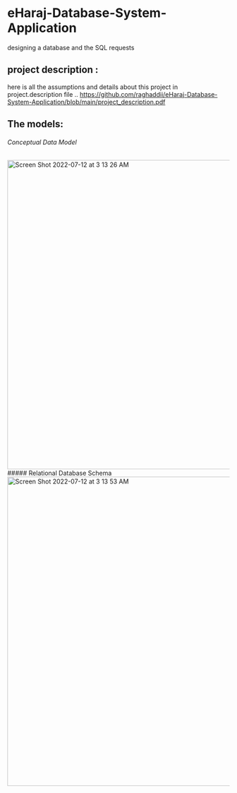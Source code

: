 # eHaraj-Database-System-Application
designing a database and the SQL requests 

## project description :
here is all the assumptions and details about this project in project.description file ..
https://github.com/raghaddii/eHaraj-Database-System-Application/blob/main/project_description.pdf

## The models:

###### Conceptual Data Model
 <img width="700" alt="Screen Shot 2022-07-12 at 3 13 26 AM" src="https://user-images.githubusercontent.com/68879499/178379497-edbb4362-59aa-4b2d-a431-f939dc7046dc.png">
##### Relational Database Schema
<img width="700" alt="Screen Shot 2022-07-12 at 3 13 53 AM" src="https://user-images.githubusercontent.com/68879499/178379542-0d2af480-edce-4dff-994a-a72c06a9d667.png">
